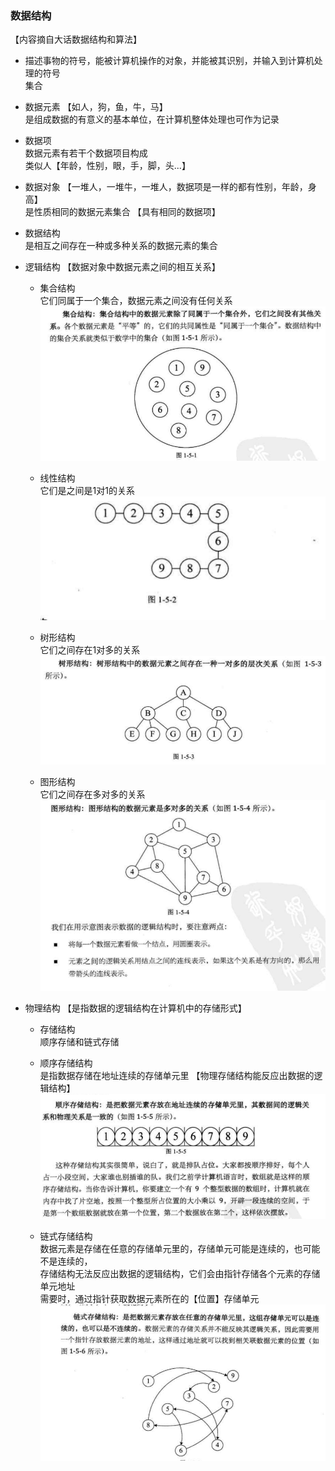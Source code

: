 ### 数据结构   
【内容摘自大话数据结构和算法】  
- 描述事物的符号，能被计算机操作的对象，并能被其识别，并输入到计算机处理的符号  
集合 

- 数据元素  【如人，狗，鱼，牛，马】   
 是组成数据的有意义的基本单位，在计算机整体处理也可作为记录    
 
- 数据项   
 数据元素有若干个数据项目构成   
 类似人【年龄，性别，眼，手，脚，头...】   
 
- 数据对象  【一堆人，一堆牛，一堆人，数据项是一样的都有性别，年龄，身高】      
 是性质相同的数据元素集合  【具有相同的数据项】 


- 数据结构  
 是相互之间存在一种或多种关系的数据元素的集合     
 
 - 逻辑结构  【数据对象中数据元素之间的相互关系】      
   - 集合结构  
     它们同属于一个集合，数据元素之间没有任何关系     
     ![集合结构](datastruct/collection.png)  
     
   - 线性结构  
     它们是之间是1对1的关系   
     ![线性结构](datastruct/line.png)  
     
   - 树形结构  
     它们之间存在1对多的关系   
     ![树形结构](datastruct/tree.png)    
     
   - 图形结构  
     它们之间存在多对多的关系  
     ![图形关系](datastruct/more.png)  
     
     
 - 物理结构  【是指数据的逻辑结构在计算机中的存储形式】     
   - 存储结构  
    顺序存储和链式存储     
    
   - 顺序存储结构  
   是指数据存储在地址连续的存储单元里   【物理存储结构能反应出数据的逻辑结构】  
   ![顺序存储](datastruct/storage1.png)    
   
   - 链式存储结构  
   数据元素是存储在任意的存储单元里的，存储单元可能是连续的，也可能不是连续的，  
   存储结构无法反应出数据的逻辑结构，它们会由指针存储各个元素的存储单元地址  
   需要时，通过指针获取数据元素所在的【位置】存储单元  
   ![链式存储](datastruct/chain.png)  
     
     